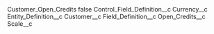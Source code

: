 <?xml version="1.0" encoding="UTF-8"?>
<CustomMetadata xmlns="http://soap.sforce.com/2006/04/metadata" xmlns:xsi="http://www.w3.org/2001/XMLSchema-instance" xmlns:xsd="http://www.w3.org/2001/XMLSchema">
    <label>Customer_Open_Credits</label>
    <protected>false</protected>
    <values>
        <field>Control_Field_Definition__c</field>
        <value xsi:type="xsd:string">Currency__c</value>
    </values>
    <values>
        <field>Entity_Definition__c</field>
        <value xsi:type="xsd:string">Customer__c</value>
    </values>
    <values>
        <field>Field_Definition__c</field>
        <value xsi:type="xsd:string">Open_Credits__c</value>
    </values>
    <values>
        <field>Scale__c</field>
        <value xsi:nil="true"/>
    </values>
</CustomMetadata>
